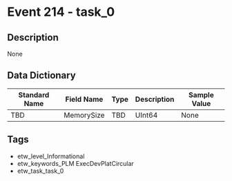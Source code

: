 # Event 214 - task_0

## Description
None

## Data Dictionary
|Standard Name|Field Name|Type|Description|Sample Value|
|---|---|---|---|---|
|TBD|MemorySize|TBD|UInt64|None|None|

## Tags
* etw_level_Informational
* etw_keywords_PLM ExecDevPlatCircular
* etw_task_task_0